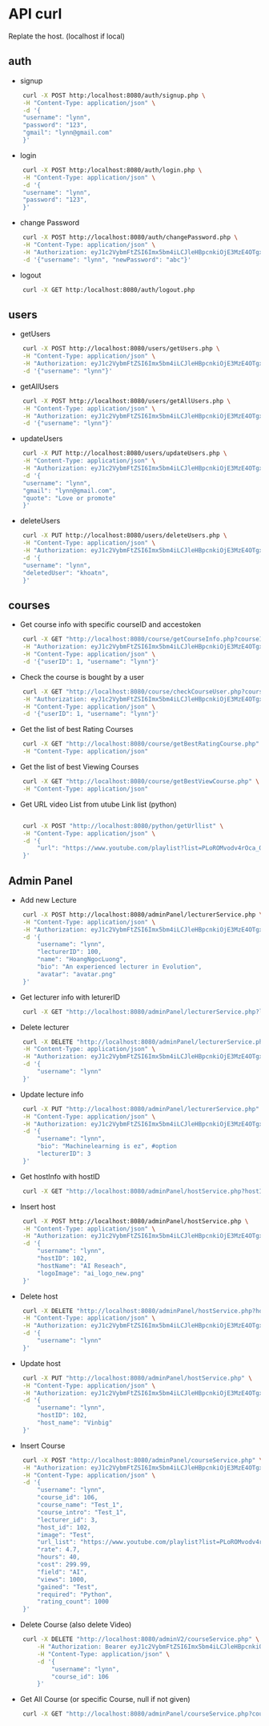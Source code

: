# API curl

Replate the host. (localhost if local)

## auth
- signup

```bash
    curl -X POST http:/localhost:8080/auth/signup.php \
    -H "Content-Type: application/json" \
    -d '{
    "username": "lynn",
    "password": "123",
    "gmail": "lynn@gmail.com"
    }'
```

- login

```bash
    curl -X POST http:/localhost:8080/auth/login.php \
    -H "Content-Type: application/json" \
    -d '{
    "username": "lynn",
    "password": "123",
    }'
```

- change Password

```bash
    curl -X POST http://localhost:8080/auth/changePassword.php \
    -H "Content-Type: application/json" \
    -H "Authorization: eyJ1c2VybmFtZSI6Imx5bm4iLCJleHBpcnkiOjE3MzE4OTgxNzd9" \
    -d '{"username": "lynn", "newPassword": "abc"}'
```

-  logout

```bash
    curl -X GET http:/localhost:8080/auth/logout.php
```

## users

- getUsers

```bash
    curl -X POST http://localhost:8080/users/getUsers.php \
    -H "Content-Type: application/json" \
    -H "Authorization: eyJ1c2VybmFtZSI6Imx5bm4iLCJleHBpcnkiOjE3MzE4OTgxNzd9" \
    -d '{"username": "lynn"}'
```

- getAllUsers

```bash
    curl -X POST http://localhost:8080/users/getAllUsers.php \
    -H "Content-Type: application/json" \
    -H "Authorization: eyJ1c2VybmFtZSI6Imx5bm4iLCJleHBpcnkiOjE3MzE4OTgxNzd9" \
    -d '{"username": "lynn"}'
```

- updateUsers

```bash
    curl -X PUT http://localhost:8080/users/updateUsers.php \
    -H "Content-Type: application/json" \
    -H "Authorization: eyJ1c2VybmFtZSI6Imx5bm4iLCJleHBpcnkiOjE3MzE4OTgxNzd9" \
    -d '{
    "username": "lynn",
    "gmail": "lynn@gmail.com",
    "quote": "Love or promote"
    }'
```

- deleteUsers

```bash
    curl -X PUT http://localhost:8080/users/deleteUsers.php \
    -H "Content-Type: application/json" \
    -H "Authorization: eyJ1c2VybmFtZSI6Imx5bm4iLCJleHBpcnkiOjE3MzE4OTgxNzd9" \
    -d '{
    "username": "lynn",
    "deletedUser": "khoatn",
    }'
```

## courses
- Get course info with specific courseID and accestoken
```bash
    curl -X GET "http://localhost:8080/course/getCourseInfo.php?courseID=101" \
    -H "Authorization: eyJ1c2VybmFtZSI6Imx5bm4iLCJleHBpcnkiOjE3MzE4OTgxNzd9" \
    -H "Content-Type: application/json" \
    -d '{"userID": 1, "username": "lynn"}'

```

- Check the course is bought by a user
```bash
    curl -X GET "http://localhost:8080/course/checkCourseUser.php?courseID=101" \
    -H "Authorization: eyJ1c2VybmFtZSI6Imx5bm4iLCJleHBpcnkiOjE3MzE4OTgxNzd9" \
    -H "Content-Type: application/json" \
    -d '{"userID": 1, "username": "lynn"}'
```

- Get the list of best Rating Courses
```bash
    curl -X GET "http://localhost:8080/course/getBestRatingCourse.php" \
    -H "Content-Type: application/json"
```

- Get the list of best Viewing Courses
```bash
    curl -X GET "http://localhost:8080/course/getBestViewCourse.php" \
    -H "Content-Type: application/json"
```

- Get URL video List from utube Link list (python)

```bash

    curl -X POST "http://localhost:8080/python/getUrllist" \
    -H "Content-Type: application/json" \
    -d '{
        "url": "https://www.youtube.com/playlist?list=PLoROMvodv4rOca_Ovz1DvdtWuz8BfSWL2"
    }'
```  



## Admin Panel

- Add new Lecture
```bash
    curl -X POST http://localhost:8080/adminPanel/lecturerService.php \
    -H "Content-Type: application/json" \
    -H "Authorization: eyJ1c2VybmFtZSI6Imx5bm4iLCJleHBpcnkiOjE3MzE4OTgxNzd9" \
    -d '{
        "username": "lynn",
        "lecturerID": 100,
        "name": "HoangNgocLuong",
        "bio": "An experienced lecturer in Evolution",
        "avatar": "avatar.png"
    }'
```

- Get lecturer info with leturerID
```bash
    curl -X GET "http://localhost:8080/adminPanel/lecturerService.php?lecturerID=2"
```

- Delete lecturer
```bash
    curl -X DELETE "http://localhost:8080/adminPanel/lecturerService.php?lecturerID=100" \
    -H "Content-Type: application/json" \
    -H "Authorization: eyJ1c2VybmFtZSI6Imx5bm4iLCJleHBpcnkiOjE3MzE4OTgxNzd9" \
    -d '{
        "username": "lynn"
    }'

```

- Update lecture info
```bash
    curl -X PUT "http://localhost:8080/adminPanel/lecturerService.php" \
    -H "Content-Type: application/json" \
    -H "Authorization: eyJ1c2VybmFtZSI6Imx5bm4iLCJleHBpcnkiOjE3MzE4OTgxNzd9" \
    -d '{
        "username": "lynn", 
        "bio": "Machinelearning is ez", #option
        "lecturerID": 3
    }'
```

- Get hostInfo with hostID
```bash
    curl -X GET "http://localhost:8080/adminPanel/hostService.php?hostID=1"
```

- Insert host
```bash
    curl -X POST http://localhost:8080/adminPanel/hostService.php \
    -H "Content-Type: application/json" \
    -H "Authorization: eyJ1c2VybmFtZSI6Imx5bm4iLCJleHBpcnkiOjE3MzE4OTgxNzd9" \
    -d '{
        "username": "lynn",
        "hostID": 102,
        "hostName": "AI Reseach",
        "logoImage": "ai_logo_new.png"
    }'
```

- Delete host
```bash
    curl -X DELETE "http://localhost:8080/adminPanel/hostService.php?hostID=100" \
    -H "Content-Type: application/json" \
    -H "Authorization: eyJ1c2VybmFtZSI6Imx5bm4iLCJleHBpcnkiOjE3MzE4OTgxNzd9" \
    -d '{
        "username": "lynn"
    }'
```

- Update host
```bash
    curl -X PUT "http://localhost:8080/adminPanel/hostService.php" \
    -H "Content-Type: application/json" \
    -H "Authorization: eyJ1c2VybmFtZSI6Imx5bm4iLCJleHBpcnkiOjE3MzE4OTgxNzd9" \
    -d '{
        "username": "lynn",
        "hostID": 102,
        "host_name": "Vinbig"
    }'
```


- Insert Course
```bash
    curl -X POST "http://localhost:8080/adminPanel/courseService.php" \
    -H "Authorization: eyJ1c2VybmFtZSI6Imx5bm4iLCJleHBpcnkiOjE3MzE4OTgxNzd9" \
    -H "Content-Type: application/json" \
    -d '{
        "username": "lynn",
        "course_id": 106,
        "course_name": "Test_1",
        "course_intro": "Test_1",
        "lecturer_id": 3,
        "host_id": 102,
        "image": "Test",
        "url_list": "https://www.youtube.com/playlist?list=PLoROMvodv4rOca_Ovz1DvdtWuz8BfSWL2",
        "rate": 4.7,
        "hours": 40,
        "cost": 299.99,
        "field": "AI",
        "views": 1000,
        "gained": "Test",
        "required": "Python",
        "rating_count": 1000
    }'
```

- Delete Course (also delete Video)
```bash
    curl -X DELETE "http://localhost:8080/adminV2/courseService.php" \
        -H "Authorization: Bearer eyJ1c2VybmFtZSI6Imx5bm4iLCJleHBpcnkiOjE3MzE4OTgxNzd9" \
        -H "Content-Type: application/json" \
        -d '{
            "username": "lynn",
            "course_id": 106
        }'
```

- Get All Course (or specific Course, null if not given)
```bash
    curl -X GET "http://localhost:8080/adminPanel/courseService.php?courseID=101"
```       


